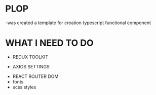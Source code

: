# PLOP

-was created a template for creation typescript functional component

# WHAT I NEED TO DO

- REDUX TOOLKIT

- AXIOS SETTINGS

* REACT ROUTER DOM
* fonts
* scss styles

